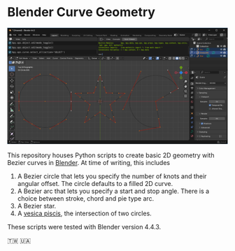 # Blender Curve Geometry

![Screen Cap](screenCap.png)

This repository houses Python scripts to create basic 2D geometry with Bezier curves in [Blender](https://www.blender.org/). At time of writing, this includes

1. A Bezier circle that lets you specify the number of knots and their angular offset. The circle defaults to a filled 2D curve.
2. A Bezier arc that lets you specify a start and stop angle. There is a choice between stroke, chord and pie type arc.
3. A Bezier star.
4. A [vesica piscis](https://en.wikipedia.org/wiki/Vesica_piscis), the intersection of two circles.

These scripts were tested with Blender version 4.4.3.

🇹🇼 🇺🇦